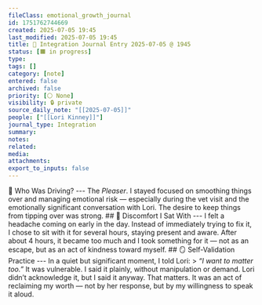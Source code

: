 ```yaml
---
fileClass: emotional_growth_journal
id: 1751762744669
created: 2025-07-05 19:45
last_modified: 2025-07-05 19:45
title: 🔁 Integration Journal Entry 2025-07-05 @ 1945
status: [🟧 in progress]
type: 
tags: []
category: [note]
entered: false
archived: false
priority: [⚪ None]
visibility: 🔒 private
source_daily_note: "[[2025-07-05]]"
people: ["[[Lori Kinney]]"]
journal_type: Integration
summary: 
notes: 
related: 
media: 
attachments: 
export_to_inputs: false
---
```


🚗 Who Was Driving? --- The *Pleaser*. I stayed focused on smoothing things over and managing emotional risk — especially during the vet visit and the emotionally significant conversation with Lori. The desire to keep things from tipping over was strong. ## 🤕 Discomfort I Sat With --- I felt a headache coming on early in the day. Instead of immediately trying to fix it, I chose to sit with it for several hours, staying present and aware. After about 4 hours, it became too much and I took something for it — not as an escape, but as an act of kindness toward myself. ## 🪞 Self-Validation Practice --- In a quiet but significant moment, I told Lori: > *“I want to matter too.”* It was vulnerable. I said it plainly, without manipulation or demand. Lori didn’t acknowledge it, but I said it anyway. That matters. It was an act of reclaiming my worth — not by her response, but by my willingness to speak it aloud.
